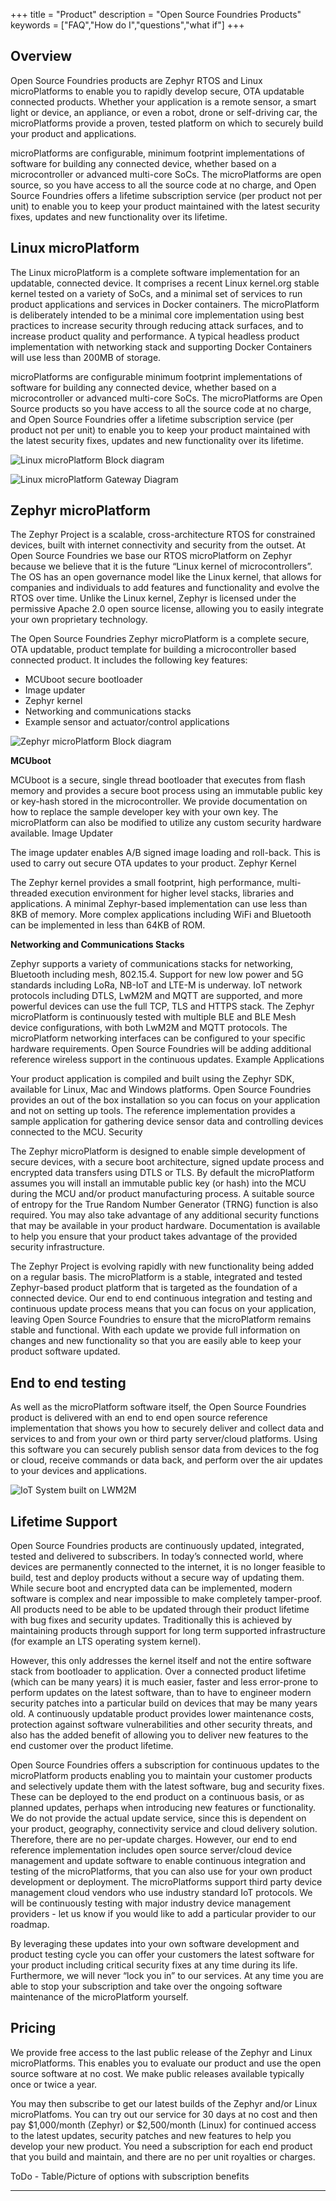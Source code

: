 +++
title = "Product"
description = "Open Source Foundries Products"
keywords = ["FAQ","How do I","questions","what if"]
+++

## Overview
Open Source Foundries products are Zephyr RTOS and Linux microPlatforms to
enable you to rapidly develop secure, OTA updatable connected products.
Whether your application is a remote sensor, a smart light or device, an
appliance, or even a robot, drone or self-driving car, the microPlatforms
provide a proven, tested platform on which to securely build your product
and applications.

microPlatforms are configurable, minimum footprint implementations of software
for building any connected device, whether based on a microcontroller or
advanced multi-core SoCs. The microPlatforms are open source, so you
have access to all the source code at no charge, and Open Source Foundries
offers a lifetime subscription service (per product not per unit) to enable
you to keep your product maintained with the latest security fixes, updates
and new functionality over its lifetime.

## Linux microPlatform
The Linux microPlatform is a complete software implementation for an updatable,
connected device. It comprises a recent Linux kernel.org stable kernel tested
on a variety of SoCs, and a minimal set of services to run product applications
and services in Docker containers. The microPlatform is deliberately intended
to be a minimal core implementation using best practices to increase security
through reducing attack surfaces, and to increase product quality and
performance. A typical headless product implementation with networking stack and
supporting Docker Containers will use less than 200MB of storage.

microPlatforms are configurable minimum footprint implementations of software
for building any connected device, whether based on a microcontroller or
advanced multi-core SoCs. The microPlatforms are Open Source products so you
have access to all the source code at no charge, and Open Source Foundries
offer a lifetime subscription service (per product not per unit) to enable
you to keep your product maintained with the latest security fixes, updates
and new functionality over its lifetime.

![Linux microPlatform Block diagram](../img/linux-blockdiagram.png)

![Linux microPlatform Gateway Diagram](../img/lmp-gateway.png)

## Zephyr microPlatform
The Zephyr Project is a scalable, cross-architecture RTOS for constrained
devices, built with internet connectivity and security from the outset. At
Open Source Foundries we base our RTOS microPlatform on Zephyr because we
believe that it is the future “Linux kernel of microcontrollers”. The OS has
an open governance model like the Linux kernel, that allows for companies and
individuals to add features and functionality and evolve the RTOS over time.
Unlike the Linux kernel, Zephyr is licensed under the permissive Apache 2.0
open source license, allowing you to easily integrate your own proprietary
technology.

The Open Source Foundries Zephyr microPlatform is a complete secure, OTA
updatable, product template for building a microcontroller based connected
product. It includes the following key features:

* MCUboot secure bootloader
* Image updater
* Zephyr kernel
* Networking and communications stacks
* Example sensor and actuator/control applications

![Zephyr microPlatform Block diagram](../img/zephyr-blockdiagram.png)

__MCUboot__

MCUboot is a secure, single thread bootloader that executes from flash memory
and provides a secure boot process using an immutable public key or key-hash
stored in the microcontroller. We provide documentation on how to replace the
sample developer key with your own key. The microPlatform can also be modified
to utilize any custom security hardware available.
Image Updater

The image updater enables A/B signed image loading and roll-back. This is used
to carry out secure OTA updates to your product.
Zephyr Kernel

The Zephyr kernel provides a small footprint, high performance, multi-threaded
execution environment for higher level stacks, libraries and applications. A
minimal Zephyr-based implementation can use less than 8KB of memory. More
complex applications including WiFi and Bluetooth can be implemented in less
than 64KB of ROM.

__Networking and Communications Stacks__

Zephyr supports a variety of communications stacks for networking, Bluetooth
including mesh, 802.15.4. Support for new low power and 5G standards including
LoRa, NB-IoT and LTE-M is underway. IoT network protocols including DTLS,
LwM2M and MQTT are supported, and more powerful devices can use the full TCP,
TLS and HTTPS stack. The Zephyr microPlatform is continuously tested with
multiple BLE and BLE Mesh device configurations, with both LwM2M and MQTT
protocols. The microPlatform networking interfaces can be configured to your
specific hardware requirements. Open Source Foundries will be adding
additional reference wireless support in the continuous updates.
Example Applications

Your product application is compiled and built using the Zephyr SDK, available
for Linux, Mac and Windows platforms. Open Source Foundries provides an out
of the box installation so you can focus on your application and not on
setting up tools. The reference implementation provides a sample application
for gathering device sensor data and controlling devices connected to the MCU.
Security

The Zephyr microPlatform is designed to enable simple development of secure
devices, with a secure boot architecture, signed update process and
encrypted data transfers using DTLS or TLS. By default the microPlatform
assumes you will install an immutable public key (or hash) into the MCU
during the MCU and/or product manufacturing process. A suitable source of
entropy for the True Random Number Generator (TRNG) function is also required.
You may also take advantage of any additional security functions that may be
available in your product hardware. Documentation is available to help you
ensure that your product takes advantage of the provided security
infrastructure.

The Zephyr Project is evolving rapidly with new functionality being added on
a regular basis. The microPlatform is a stable, integrated and tested
Zephyr-based product platform that is targeted as the foundation of a
connected device. Our end to end continuous integration and testing and
continuous update process means that you can focus on your application,
leaving Open Source Foundries to ensure that the microPlatform remains
stable and functional. With each update we provide full information on
changes and new functionality so that you are easily able to keep your
product software updated.

## End to end testing
As well as the microPlatform software itself, the Open Source Foundries
product is delivered with an end to end open source reference implementation
that shows you how to securely deliver and collect data and services to and
from your own or third party server/cloud platforms. Using this software you
can securely publish sensor data from devices to the fog or cloud, receive
commands or data back, and perform over the air updates to your devices and
applications.

![IoT System built on LWM2M](../img/endtoend.png)


## Lifetime Support

Open Source Foundries products are continuously updated, integrated, tested
and delivered to subscribers. In today’s connected world, where devices are
permanently connected to the internet, it is no longer feasible to build, test
and deploy products without a secure way of updating them. While secure boot
and encrypted data can be implemented, modern software is complex and near
impossible to make completely tamper-proof. All products need to be able to
be updated through their product lifetime with bug fixes and security updates.
Traditionally this is achieved by maintaining products through support for
long term supported infrastructure (for example an LTS operating system
kernel).

However, this only addresses the kernel itself and not the entire software
stack from bootloader to application. Over a connected product lifetime
(which can be many years) it is much easier, faster and less error-prone
to perform updates on the latest software, than to have to engineer modern
security patches into a particular build on devices that may be many years
old. A continuously updatable product provides lower maintenance costs,
protection against software vulnerabilities and other security threats, and
also has the added benefit of allowing you to deliver new features to the
end customer over the product lifetime.

Open Source Foundries offers a subscription for continuous updates to the
microPlatform products enabling you to maintain your customer products and
selectively update them with the latest software, bug and security fixes.
These can be deployed to the end product on a continuous basis, or as planned
updates, perhaps when introducing new features or functionality. We do not
provide the actual update service, since this is dependent on your product,
geography, connectivity service and cloud delivery solution. Therefore, there
are no per-update charges. However, our end to end reference implementation
includes open source server/cloud device management and update software to
enable continuous integration and testing of the microPlatforms, that you can
also use for your own product development or deployment. The microPlatforms
support third party device management cloud vendors who use industry standard
IoT protocols. We will be continuously testing with major industry device
management providers - let us know if you would like to add a particular
provider to our roadmap.

By leveraging these updates into your own software development and product
testing cycle you can offer your customers the latest software for your
product including critical security fixes at any time during its life.
Furthermore, we will never “lock you in” to our services. At any time you
are able to stop your subscription and take over the ongoing software
maintenance of the microPlatform yourself.


## Pricing

We provide free access to the last public release of the Zephyr and Linux 
microPlatforms. This enables you to evaluate our product and use the open
source software at no cost. We make public releases available typically 
once or twice a year. 

You may then subscribe to get our latest builds of the Zephyr and/or Linux 
microPlatfoms. You can try out our service for 30 days at no cost and then 
pay $1,000/month (Zephyr) or $2,500/month (Linux) for continued access to 
the latest updates, security patches and new features to help you develop 
your new product. You need a subscription for each end product that you 
build and maintain, and there are no per unit royalties or charges. 

ToDo - Table/Picture of options with subscription benefits

---
